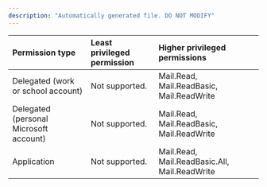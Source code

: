 ```yaml
---
description: "Automatically generated file. DO NOT MODIFY"
---
```


|Permission type|Least privileged permission|Higher privileged permissions|
|:---|:---|:---|
|Delegated (work or school account)|Not supported.|Mail.Read, Mail.ReadBasic, Mail.ReadWrite|
|Delegated (personal Microsoft account)|Not supported.|Mail.Read, Mail.ReadBasic, Mail.ReadWrite|
|Application|Not supported.|Mail.Read, Mail.ReadBasic.All, Mail.ReadWrite|

